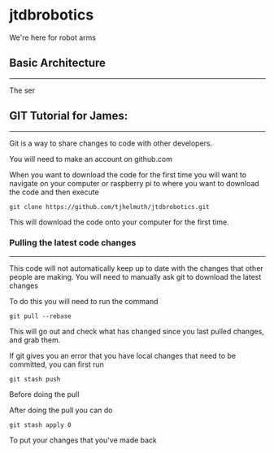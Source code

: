 # jtdbrobotics

We're here for robot arms

## Basic Architecture
____
The ser


## GIT Tutorial for James:
____

Git is a way to share changes to code with other developers.

You will need to make an account on github.com

When you want to download the code for the first time you will want to navigate on your computer or raspberry pi to where you want to download the code and then execute

    git clone https://github.com/tjhelmuth/jtdbrobotics.git

This will download the code onto your computer for the first time.

### Pulling the latest code changes
____

This code will not automatically keep up to date with the changes that other people are making. You will need to manually ask git to download the latest changes

To do this you will need to run the command

    git pull --rebase

This will go out and check what has changed since you last pulled changes, and grab them.

If git gives you an error that you have local changes that need to be committed, you can first run

    git stash push

Before doing the pull

After doing the pull you can do 

    git stash apply 0

To put your changes that you've made back